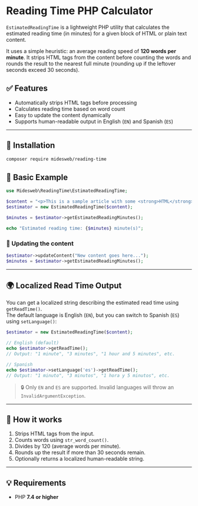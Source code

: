# Reading Time PHP Calculator

`EstimatedReadingTime` is a lightweight PHP utility that calculates the estimated reading time (in minutes) for a given block of HTML or plain text content.

It uses a simple heuristic: an average reading speed of **120 words per minute**. It strips HTML tags from the content before counting the words and rounds the result to the nearest full minute (rounding up if the leftover seconds exceed 30 seconds).

## ✅ Features

* Automatically strips HTML tags before processing
* Calculates reading time based on word count
* Easy to update the content dynamically
* Supports human-readable output in English (`EN`) and Spanish (`ES`)

---

## 🔖 Installation

```bash
composer require midesweb/reading-time
```

## 🧱 Basic Example

```php
use Midesweb\ReadingTime\EstimatedReadingTime;

$content = "<p>This is a sample article with some <strong>HTML</strong> content.</p>";
$estimator = new EstimatedReadingTime($content);

$minutes = $estimator->getEstimatedReadingMinutes();

echo "Estimated reading time: {$minutes} minute(s)";
```

### 🔁 Updating the content

```php
$estimator->updateContent("New content goes here...");
$minutes = $estimator->getEstimatedReadingMinutes();
```

---

## 🌍 Localized Read Time Output

You can get a localized string describing the estimated read time using `getReadTime()`.  
The default language is English (`EN`), but you can switch to Spanish (`ES`) using `setLanguage()`:

```php
$estimator = new EstimatedReadingTime($content);

// English (default)
echo $estimator->getReadTime(); 
// Output: "1 minute", "3 minutes", "1 hour and 5 minutes", etc.

// Spanish
echo $estimator->setLanguage('es')->getReadTime();
// Output: "1 minuto", "3 minutos", "1 hora y 5 minutos", etc.
```

> 🔒 Only `EN` and `ES` are supported. Invalid languages will throw an `InvalidArgumentException`.

---

## 🧪 How it works

1. Strips HTML tags from the input.
2. Counts words using `str_word_count()`.
3. Divides by 120 (average words per minute).
4. Rounds up the result if more than 30 seconds remain.
5. Optionally returns a localized human-readable string.

---

## 💡 Requirements

* PHP **7.4 or higher**
